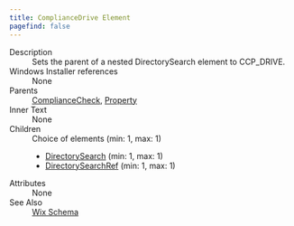 ```yaml
---
title: ComplianceDrive Element
pagefind: false
---
```

<dl>
  <dt>Description</dt>
  <dd>Sets the parent of a nested DirectorySearch element to CCP_DRIVE.</dd>
  <dt>Windows Installer references</dt>
  <dd>None</dd>
  <dt>Parents</dt>
  <dd>
    <a href="../compliancecheck/">ComplianceCheck</a>, <a href="../property/">Property</a></dd>
  <dt>Inner Text</dt>
  <dd>None</dd>
  <dt>Children</dt>
  <dd>Choice of elements (min: 1, max: 1)<ul><li><a href="../directorysearch/">DirectorySearch</a> (min: 1, max: 1)</li><li><a href="../directorysearchref/">DirectorySearchRef</a> (min: 1, max: 1)</li></ul></dd>
  <dt>Attributes</dt>
  <dd>None</dd>
  <dt>See Also</dt>
  <dd>
    <a href="../">Wix Schema</a>
  </dd>
</dl>
